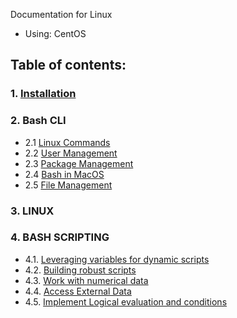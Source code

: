 Documentation for Linux

- Using: CentOS

## Table of contents:

### 1. [Installation](1-Installation/1-Installation.md)

### 2. Bash CLI

- 2.1 [Linux Commands](2-BashCLI/2.1-Commands.md)
- 2.2 [User Management](2-BashCLI/2.2-UserManagement.md)
- 2.3 [Package Management](2-BashCLI/2.3-PackageManagement.md)
- 2.4 [Bash in MacOS](2-BashCLI/2.4-BashMacOS.md)
- 2.5 [File Management](2-BashCLI/2.5-FileManagement.md)

### 3. LINUX

### 4. BASH SCRIPTING

- 4.1. [Leveraging variables for dynamic scripts](4-BashScripting/4.1-LeveragingVariables.md)
- 4.2. [Building robust scripts](4-BashScripting/4.2-RobustScripts.md)
- 4.3. [Work with numerical data](4-BashScripting/4.3-NumericalData.md)
- 4.4. [Access External Data](4-BashScripting/4.4-ExternalData.md)
- 4.5. [Implement Logical evaluation and conditions](4-BashScripting/4.5-Tests&IF.md)

<!--

> [!NOTE]
> Useful information that users should know, even when skimming content.

> [!TIP]
> Helpful advice for doing things better or more easily.

> [!IMPORTANT]
> Key information users need to know to achieve their goal.

> [!WARNING]
> Urgent info that needs immediate user attention to avoid problems.

> [!CAUTION]
> Advises about risks or negative outcomes of certain actions.

 -->
